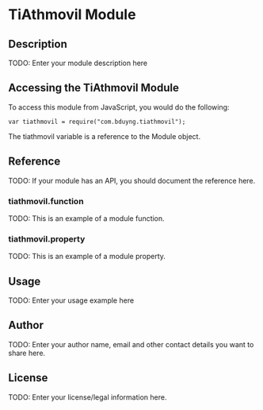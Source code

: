 # TiAthmovil Module

## Description

TODO: Enter your module description here

## Accessing the TiAthmovil Module

To access this module from JavaScript, you would do the following:

    var tiathmovil = require("com.bduyng.tiathmovil");

The tiathmovil variable is a reference to the Module object.

## Reference

TODO: If your module has an API, you should document
the reference here.

### tiathmovil.function

TODO: This is an example of a module function.

### tiathmovil.property

TODO: This is an example of a module property.

## Usage

TODO: Enter your usage example here

## Author

TODO: Enter your author name, email and other contact
details you want to share here.

## License

TODO: Enter your license/legal information here.
